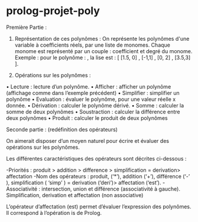 # prolog-projet-poly
Première Partie :

1.	Représentation de ces polynômes :
On représente les polynômes d'une variable à coefficients réels, par une liste de monomes. Chaque monome est représenté par un couple : coefficient et degré du monome. 
Exemple :  pour le polynôme :  , la lise est : [ [1.5, 0] , [-1,1] , [0, 2] , [3.5,3] ].

2.	Opérations sur les polynômes :

•	Lecture : lecture d’un polynôme.
•	Afficher : afficher un polynôme (affichage comme dans l’exemple précédent) 
•	Simplifier : simplifier un polynôme
•	Evaluation : évaluer le polynôme, pour une valeur réelle x donnée.
•	Dérivation : calculer le polynôme dérivé.
•	Somme : calculer la somme de deux polynômes
•	Soustraction : calculer la différence entre deux polynômes
•	Produit : calculer le produit de deux polynômes

Seconde partie : (redéfinition des opérateurs) 

On aimerait disposer d’un moyen naturel pour écrire et évaluer des opérations sur les polynômes.

Les différentes caractéristiques des opérateurs sont décrites ci-dessous :
 
-Priorités : produit > addition > difference > simplification = derivation> affectation 
-Nom des opérateurs : produit, (‘*’), addition (‘+’), différence (‘-’ ), simplification ( ‘simp’ ) = derivation (‘deri’)> affectation (‘est’).
-Associativité : intersection, union  et  différence (associativité à gauche). Simplification, derivation et affectation (non associative)

L’opérateur d’affectation (est) permet d’évaluer l’expression des polynômes. Il correspond à l’opération is de Prolog.
